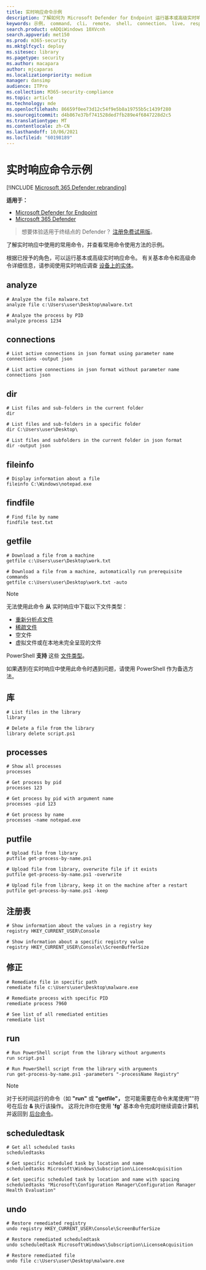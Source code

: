 ```yaml
---
title: 实时响应命令示例
description: 了解如何为 Microsoft Defender for Endpoint 运行基本或高级实时响应命令，并查看有关其使用方式的示例。
keywords: 示例， command， cli， remote， shell， connection， live， response， real-time， command， script， remediate， hunt， export， log， drop， download， file
search.product: eADQiWindows 10XVcnh
search.appverid: met150
ms.prod: m365-security
ms.mktglfcycl: deploy
ms.sitesec: library
ms.pagetype: security
ms.author: macapara
author: mjcaparas
ms.localizationpriority: medium
manager: dansimp
audience: ITPro
ms.collection: M365-security-compliance
ms.topic: article
ms.technology: mde
ms.openlocfilehash: 86659f0ee73d12c54f9e5b8a19755b5c1439f280
ms.sourcegitcommit: d4b867e37bf741528ded7fb289e4f6847228d2c5
ms.translationtype: MT
ms.contentlocale: zh-CN
ms.lasthandoff: 10/06/2021
ms.locfileid: "60198189"
---
```

# <a name="live-response-command-examples"></a>实时响应命令示例

[!INCLUDE [Microsoft 365 Defender rebranding](../../includes/microsoft-defender.md)]


**适用于：**
- [Microsoft Defender for Endpoint](https://go.microsoft.com/fwlink/p/?linkid=2154037)
- [Microsoft 365 Defender](https://go.microsoft.com/fwlink/?linkid=2118804)

> 想要体验适用于终结点的 Defender？ [注册免费试用版](https://signup.microsoft.com/create-account/signup?products=7f379fee-c4f9-4278-b0a1-e4c8c2fcdf7e&ru=https://aka.ms/MDEp2OpenTrial?ocid=docs-wdatp-investigateip-abovefoldlink)。

了解实时响应中使用的常用命令，并查看常用命令使用方法的示例。

根据已授予的角色，可以运行基本或高级实时响应命令。 有关基本命令和高级命令详细信息，请参阅使用实时响应调查 [设备上的实体](live-response.md)。

## <a name="analyze"></a>analyze

```console
# Analyze the file malware.txt
analyze file c:\Users\user\Desktop\malware.txt
```

```console
# Analyze the process by PID
analyze process 1234
```

## <a name="connections"></a>connections

```console
# List active connections in json format using parameter name
connections -output json
```

```console
# List active connections in json format without parameter name
connections json
```

## <a name="dir"></a>dir

```console
# List files and sub-folders in the current folder
dir
```

```console
# List files and sub-folders in a specific folder
dir C:\Users\user\Desktop\
```

```console
# List files and subfolders in the current folder in json format
dir -output json
```

## <a name="fileinfo"></a>fileinfo

```console
# Display information about a file
fileinfo C:\Windows\notepad.exe
```

## <a name="findfile"></a>findfile

```console
# Find file by name
findfile test.txt
```

## <a name="getfile"></a>getfile

```console
# Download a file from a machine
getfile c:\Users\user\Desktop\work.txt
```

```console
# Download a file from a machine, automatically run prerequisite commands
getfile c:\Users\user\Desktop\work.txt -auto
```

> [!NOTE]
>
> 无法使用此命令 **从** 实时响应中下载以下文件类型：
>
> - [重新分析点文件](/windows/desktop/fileio/reparse-points/)
> - [稀疏文件](/windows/desktop/fileio/sparse-files/)
> - 空文件
> - 虚拟文件或在本地未完全呈现的文件
>
> PowerShell **支持** 这些 [文件类型](/powershell/scripting/overview)。
>
> 如果遇到在实时响应中使用此命令时遇到问题，请使用 PowerShell 作为备选方法。

## <a name="library"></a>库

```console
# List files in the library
library
```

```console
# Delete a file from the library
library delete script.ps1
```

## <a name="processes"></a>processes

```console
# Show all processes
processes
```

```console
# Get process by pid
processes 123
```

```console
# Get process by pid with argument name
processes -pid 123
```

```console
# Get process by name
processes -name notepad.exe
```

## <a name="putfile"></a>putfile

```console
# Upload file from library
putfile get-process-by-name.ps1
```

```console
# Upload file from library, overwrite file if it exists
putfile get-process-by-name.ps1 -overwrite
```

```console
# Upload file from library, keep it on the machine after a restart
putfile get-process-by-name.ps1 -keep
```

## <a name="registry"></a>注册表

```console
# Show information about the values in a registry key
registry HKEY_CURRENT_USER\Console
```

```console
# Show information about a specific registry value
registry HKEY_CURRENT_USER\Console\\ScreenBufferSize
```


## <a name="remediate"></a>修正

```console
# Remediate file in specific path
remediate file c:\Users\user\Desktop\malware.exe
```

```console
# Remediate process with specific PID
remediate process 7960
```

```console
# See list of all remediated entities
remediate list
```

## <a name="run"></a>run

```console
# Run PowerShell script from the library without arguments
run script.ps1
```

```console
# Run PowerShell script from the library with arguments
run get-process-by-name.ps1 -parameters "-processName Registry"
```

> [!NOTE]
>
> 对于长时间运行的命令（如 **"run"** 或 **"getfile"，** 您可能需要在命令末尾使用""符号在后台 **&** 执行该操作。
> 这将允许你在使用 **'fg'** 基本命令完成时继续调查计算机并返回到 [后台命令](live-response.md#basic-commands)。

## <a name="scheduledtask"></a>scheduledtask

```console
# Get all scheduled tasks
scheduledtasks
```

```console
# Get specific scheduled task by location and name
scheduledtasks Microsoft\Windows\Subscription\LicenseAcquisition
```

```console
# Get specific scheduled task by location and name with spacing
scheduledtasks "Microsoft\Configuration Manager\Configuration Manager Health Evaluation"
```

## <a name="undo"></a>undo

```console
# Restore remediated registry
undo registry HKEY_CURRENT_USER\Console\ScreenBufferSize
```

```console
# Restore remediated scheduledtask
undo scheduledtask Microsoft\Windows\Subscription\LicenseAcquisition
```

```console
# Restore remediated file
undo file c:\Users\user\Desktop\malware.exe
```
